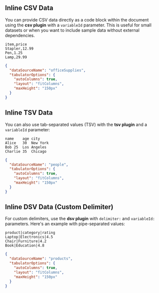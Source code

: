 ## Inline CSV Data
You can provide CSV data directly as a code block within the document using the **csv plugin** with a `variableId` parameter. This is useful for small datasets or when you want to include sample data without external dependencies.

```csv officeSupplies
item,price
Stapler,12.99
Pen,1.25
Lamp,29.99
```


```json tabulator
{
  "dataSourceName": "officeSupplies",
  "tabulatorOptions": {
    "autoColumns": true,
    "layout": "fitColumns",
    "maxHeight": "150px"
  }
}
```


## Inline TSV Data
You can also use tab-separated values (TSV) with the **tsv plugin** and a `variableId` parameter:

```tsv people
name	age	city
Alice	30	New York
Bob	25	Los Angeles
Charlie	35	Chicago
```


```json tabulator
{
  "dataSourceName": "people",
  "tabulatorOptions": {
    "autoColumns": true,
    "layout": "fitColumns",
    "maxHeight": "150px"
  }
}
```


## Inline DSV Data (Custom Delimiter)
For custom delimiters, use the **dsv plugin** with `delimiter:` and `variableId:` parameters. Here's an example with pipe-separated values:

```dsv delimiter:| variableId:products
product|category|rating
Laptop|Electronics|4.5
Chair|Furniture|4.2
Book|Education|4.8
```


```json tabulator
{
  "dataSourceName": "products",
  "tabulatorOptions": {
    "autoColumns": true,
    "layout": "fitColumns",
    "maxHeight": "150px"
  }
}
```
